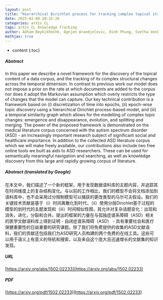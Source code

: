 ```yaml
---
layout: post
title: "Hierarchical Dirichlet process for tracking complex topical structure evolution and its application to autism research literature"
date: 2015-02-08 10:25:20
categories: arXiv_CL
tags: arXiv_CL Knowledge Tracking
author: Adham Beykikhoshk, Ognjen Arandjelovic, Dinh Phung, Svetha Venkatesh
mathjax: true
---
```


* content
{:toc}

##### Abstract
In this paper we describe a novel framework for the discovery of the topical content of a data corpus, and the tracking of its complex structural changes across the temporal dimension. In contrast to previous work our model does not impose a prior on the rate at which documents are added to the corpus nor does it adopt the Markovian assumption which overly restricts the type of changes that the model can capture. Our key technical contribution is a framework based on (i) discretization of time into epochs, (ii) epoch-wise topic discovery using a hierarchical Dirichlet process-based model, and (iii) a temporal similarity graph which allows for the modelling of complex topic changes: emergence and disappearance, evolution, and splitting and merging. The power of the proposed framework is demonstrated on the medical literature corpus concerned with the autism spectrum disorder (ASD) - an increasingly important research subject of significant social and healthcare importance. In addition to the collected ASD literature corpus which we will make freely available, our contributions also include two free online tools we built as aids to ASD researchers. These can be used for semantically meaningful navigation and searching, as well as knowledge discovery from this large and rapidly growing corpus of literature.

##### Abstract (translated by Google)
在本文中，我们描述了一个新的框架，用于发现数据语料库的主题内容，并追踪其在时间维度上的复杂结构变化。与以前的工作相比，我们的模型不会将文档添加到语料库中，也不会采用过分限制模型可以捕获的更改类型的马尔可夫假设。我们的关键技术贡献是基于（i）时间离散化到时代，（ii）使用分层Dirichlet基于过程的模型的划时代的主题发现和（iii）时间相似性图，其允许对复杂话题变化：出现和消失，进化，分裂和合并。提出的框架的力量在与孤独症谱系障碍（ASD）相关的医学文献语料库上得到证明 - 自闭症谱系障碍（ASD） - 具有重要社会和医疗保健重要性的日益重要的研究课题。除了我们将免费提供的收集的ASD文献语料，我们的贡献还包括我们为ASD研究人员构建的两个免费的在线工具。这些可以用于语义上有意义的导航和搜索，以及来自这个庞大且迅速增长的文献集的知识发现。

##### URL
[https://arxiv.org/abs/1502.02233](https://arxiv.org/abs/1502.02233)

##### PDF
[https://arxiv.org/pdf/1502.02233](https://arxiv.org/pdf/1502.02233)

